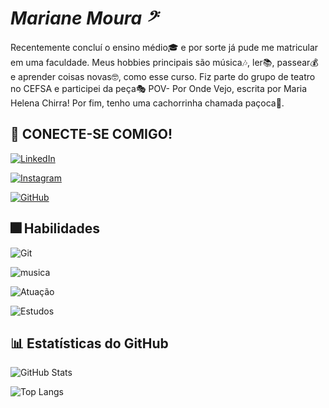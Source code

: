 # _________Mariane Moura  𝄢_________

Recentemente concluí o ensino médio🎓 e por sorte já pude me matricular em uma faculdade. Meus hobbies principais são música🎶, ler📚, passear💰 e aprender coisas novas🤓, como esse curso. Fiz parte do grupo de teatro no CEFSA e participei da peça🎭 POV- Por Onde Vejo, escrita por Maria Helena Chirra! Por fim, tenho uma cachorrinha chamada paçoca🐶.


## 📲 CONECTE-SE COMIGO! 

[![LinkedIn](https://img.shields.io/badge/LinkedIn-0077B5?style=for-the-badge&logo=linkedin&logoColor=white)](https://www.linkedin.com/in/mariane-santana-de-moura/) 

[![Instagram](https://img.shields.io/badge/-Instagram-%23E4405F?style=for-the-badge&logo=instagram&logoColor=white)](https://www.instagram.com/marii._.mouraa/profilecard/?igsh=OHFwYW9xeHF0bmYz)

[![GitHub](https://img.shields.io/badge/GitHub-100000?style=for-the-badge&logo=github&logoColor=white)](https://github.com/MariiMoura)


##  🎆 Habilidades 

![Git](https://img.shields.io/badge/GIT-E44C30?style=for-the-badge&logo=git&logoColor=white)

![musica](https://img.shields.io/badge/🎶Music-100000?style=for-the-badge&hub&logoColor=white)

![Atuação](https://img.shields.io/badge/🎭Theater-%23E4405F?style=for-the-badge&logologoColor=white)

![Estudos](https://img.shields.io/badge/📚Study&Books-%23E4405F?style=for-the-badge&logologoColor=white)



## 📊 Estatísticas do GitHub

![GitHub Stats](https://github-readme-stats.vercel.app/api?username=MariiMoura&theme=transparent&bg_color=000&border_color=30A3DC&show_icons=true&icon_color=30A3DC&title_color=E94D5F&text_color=FFF)

![Top Langs](https://github-readme-stats-git-masterrstaa-rickstaa.vercel.app/api/top-langs/?username=MariiMoura&layout=compact&bg_color=000&border_color=30A3DC&title_color=E94D5F&text_color=FFF)
